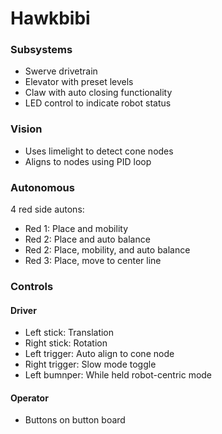 # Hawkbibi

### Subsystems
- Swerve drivetrain
- Elevator with preset levels
- Claw with auto closing functionality
- LED control to indicate robot status

### Vision
- Uses limelight to detect cone nodes
- Aligns to nodes using PID loop

### Autonomous
4 red side autons:
- Red 1: Place and mobility
- Red 2: Place and auto balance
- Red 2: Place, mobility, and auto balance
- Red 3: Place, move to center line

### Controls

#### Driver
- Left stick: Translation
- Right stick: Rotation
- Left trigger: Auto align to cone node
- Right trigger: Slow mode toggle
- Left bumnper: While held robot-centric mode

#### Operator
- Buttons on button board